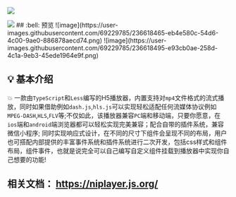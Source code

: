 <p><img src="https://user-images.githubusercontent.com/69229785/218659902-9f5f15b7-59ba-4920-92a6-e8f7da0e9589.png" /><p/>
<img src="https://img.shields.io/badge/NiPlayer-1.4.3-red"/>
## :bell: 预览
![image](https://user-images.githubusercontent.com/69229785/236618465-eb4e580c-54d6-4c00-9ae0-886878aecd74.png)
![image](https://user-images.githubusercontent.com/69229785/236618495-e93cb0ae-258d-4c1a-9eb3-45ede1964e9f.png)

## :bulb: 基本介绍
:boom: 一款由```TypeScript```和```Less```编写的H5播放器，内置支持对```mp4```文件格式的流式播放，同时如果借助例如```dash.js```,```hls.js```可以实现轻松适配任何流媒体协议例如```MPEG-DASH```,```HLS```,```FLV```等;不仅如此，该播放器兼容```PC```端和移动端，只要你愿意，在```ios```端和```android```端浏览器都可以轻松实现完美兼容；配合自带的插件系统，兼容微信小程序; 同时实现响应式设计，在不同的尺寸下组件会呈现不同的布局，用户也可搭配内部提供的丰富事件系统和插件系统进行二次开发，包括css样式和组件布局，组件事件，也就是说完全可以自己编写自定义组件挂载到播放器中实现你自己想要的功能!
## 相关文档： https://niplayer.js.org/
